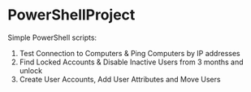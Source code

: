 # PowerShellProject
Simple PowerShell scripts: 
1. Test Connection to Computers & Ping Computers by IP addresses
2. Find Locked Accounts & Disable Inactive Users from 3 months
and unlock
3. Create User Accounts, Add User Attributes and Move Users
